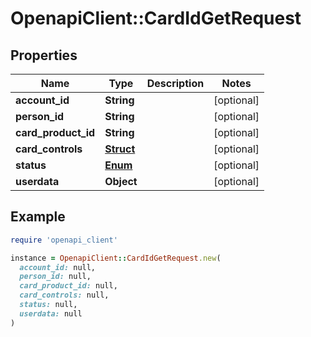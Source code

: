 # OpenapiClient::CardIdGetRequest

## Properties

| Name | Type | Description | Notes |
| ---- | ---- | ----------- | ----- |
| **account_id** | **String** |  | [optional] |
| **person_id** | **String** |  | [optional] |
| **card_product_id** | **String** |  | [optional] |
| **card_controls** | [**Struct**](Struct.md) |  | [optional] |
| **status** | [**Enum**](Enum.md) |  | [optional] |
| **userdata** | **Object** |  | [optional] |

## Example

```ruby
require 'openapi_client'

instance = OpenapiClient::CardIdGetRequest.new(
  account_id: null,
  person_id: null,
  card_product_id: null,
  card_controls: null,
  status: null,
  userdata: null
)
```


